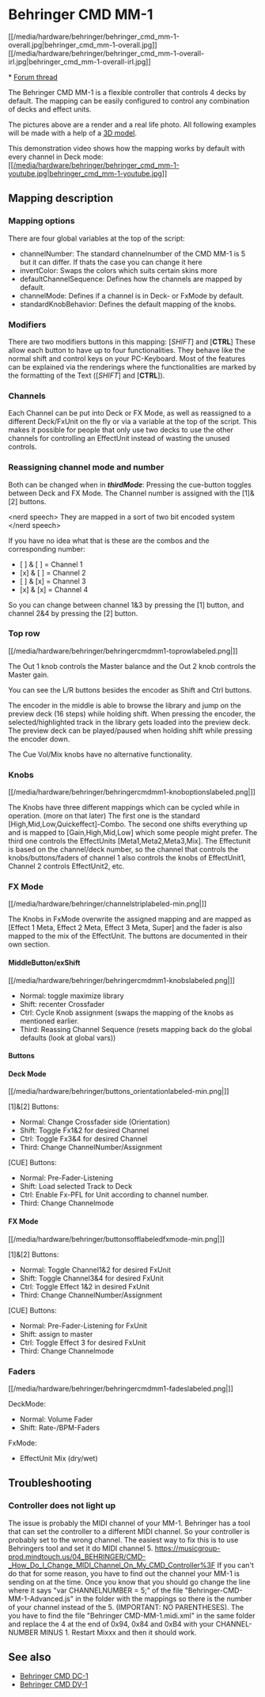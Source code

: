# Behringer CMD MM-1

[[/media/hardware/behringer/behringer_cmd_mm-1-overall.jpg|behringer\_cmd\_mm-1-overall.jpg]]
[[/media/hardware/behringer/behringer_cmd_mm-1-overall-irl.jpg|behringer\_cmd\_mm-1-overall-irl.jpg]]

\* [Forum thread](https://mixxx.org/forums/viewtopic.php?f=7&t=8762)

The Behringer CMD MM-1 is a flexible controller that controls 4 decks by
default. The mapping can be easily configured to control any combination
of decks and effect units.

The pictures above are a render and a real life photo. All following
examples will be made with a help of a [3D
model](http://stunkit.com/data/files/etc/cmd-mm-1.blend.zip).

This demonstration video shows how the mapping works by default with
every channel in Deck mode:
[[[/media/hardware/behringer/behringer_cmd_mm-1-youtube.jpg|behringer\_cmd\_mm-1-youtube.jpg]]](https://www.youtube.com/watch?v=33t6J1hUFjM)

## Mapping description

### Mapping options

There are four global variables at the top of the script:

  - channelNumber: The standard channelnumber of the CMD MM-1 is 5 but
    it can differ. If thats the case you can change it here
  - invertColor: Swaps the colors which suits certain skins more
  - defaultChannelSequence: Defines how the channels are mapped by
    default.
  - channelMode: Defines if a channel is in Deck- or FxMode by default.
  - standardKnobBehavior: Defines the default mapping of the knobs.

### Modifiers

There are two modifiers buttons in this mapping: \[*SHIFT*\] and
\[**CTRL**\] These allow each button to have up to four functionalities.
They behave like the normal shift and control keys on your PC-Keyboard.
Most of the features can be explained via the renderings where the
functionalities are marked by the formatting of the Text (\[*SHIFT*\]
and \[**CTRL**\]).

### Channels

Each Channel can be put into Deck or FX Mode, as well as reassigned to a
different Deck/FxUnit on the fly or via a variable at the top of the
script. This makes it possible for people that only use two decks to use
the other channels for controlling an EffectUnit instead of wasting the
unused controls.

### Reassigning channel mode and number

Both can be changed when in ***thirdMode***: Pressing the cue-button
toggles between Deck and FX Mode. The Channel number is assigned with
the \[1\]&\[2\] buttons.

\<nerd speech\> They are mapped in a sort of two bit encoded system
\</nerd speech\>

If you have no idea what that is these are the combos and the
corresponding number:

  - \[ \] & \[ \] = Channel 1
  - \[x\] & \[ \] = Channel 2
  - \[ \] & \[x\] = Channel 3
  - \[x\] & \[x\] = Channel 4

So you can change between channel 1&3 by pressing the \[1\] button, and
channel 2&4 by pressing the \[2\] button.

### Top row

[[/media/hardware/behringer/behringercmdmm1-toprowlabeled.png|]]

The Out 1 knob controls the Master balance and the Out 2 knob controls
the Master gain.

You can see the L/R buttons besides the encoder as Shift and Ctrl
buttons.

The encoder in the middle is able to browse the library and jump on the
preview deck (16 steps) while holding shift. When pressing the encoder,
the selected/highlighted track in the library gets loaded into the
preview deck. The preview deck can be played/paused when holding shift
while pressing the encoder down.

The Cue Vol/Mix knobs have no alternative functionality.

### Knobs

[[/media/hardware/behringer/behringercmdmm1-knoboptionslabeled.png|]]

The Knobs have three different mappings which can be cycled while in
operation. (more on that later) The first one is the standard
\[High,Mid,Low,Quickeffect\]-Combo. The second one shifts everything up
and is mapped to \[Gain,High,Mid,Low\] which some people might prefer.
The third one controls the EffectUnits \[Meta1,Meta2,Meta3,Mix\]. The
Effectunit is based on the channel/deck number, so the channel that
controls the knobs/buttons/faders of channel 1 also controls the knobs
of EffectUnit1, Channel 2 controls EffectUnit2, etc.

### FX Mode

[[/media/hardware/behringer/channelstriplabeled-min.png|]]

The Knobs in FxMode overwrite the assigned mapping and are mapped as
\[Effect 1 Meta, Effect 2 Meta, Effect 3 Meta, Super\] and the fader is
also mapped to the mix of the EffectUnit. The buttons are documented in
their own section.

#### MiddleButton/exShift

[[/media/hardware/behringer/behringercmdmm1-knobslabeled.png|]]

  - Normal: toggle maximize library
  - Shift: recenter Crossfader
  - Ctrl: Cycle Knob assignment (swaps the mapping of the knobs as
    mentioned earlier.
  - Third: Reassing Channel Sequence (resets mapping back do the global
    defaults (look at global vars))

#### Buttons

#### Deck Mode

[[/media/hardware/behringer/buttons_orientationlabeled-min.png|]]

\[1\]&\[2\] Buttons:

  - Normal: Change Crossfader side (Orientation)
  - Shift: Toggle Fx1&2 for desired Channel
  - Ctrl: Toggle Fx3&4 for desired Channel
  - Third: Change ChannelNumber/Assignment

\[CUE\] Buttons:

  - Normal: Pre-Fader-Listening
  - Shift: Load selected Track to Deck
  - Ctrl: Enable Fx-PFL for Unit according to channel number.
  - Third: Change Channelmode

#### FX Mode

[[/media/hardware/behringer/buttonsofflabeledfxmode-min.png|]]

\[1\]&\[2\] Buttons:

  - Normal: Toggle Channel1&2 for desired FxUnit
  - Shift: Toggle Channel3&4 for desired FxUnit
  - Ctrl: Toggle Effect 1&2 in desired FxUnit
  - Third: Change ChannelNumber/Assignment

\[CUE\] Buttons:

  - Normal: Pre-Fader-Listening for FxUnit
  - Shift: assign to master
  - Ctrl: Toggle Effect 3 for desired FxUnit
  - Third: Change Channelmode

### Faders

[[/media/hardware/behringer/behringercmdmm1-fadeslabeled.png|]]

DeckMode:

  - Normal: Volume Fader
  - Shift: Rate-/BPM-Faders

FxMode:

  - EffectUnit Mix (dry/wet)

## Troubleshooting

### Controller does not light up

The issue is probably the MIDI channel of your MM-1. Behringer has a
tool that can set the controller to a different MIDI channel. So your
controller is probably set to the wrong channel. The easiest way to fix
this is to use Behringers tool and set it do MIDI channel 5.
<https://musicgroup-prod.mindtouch.us/04_BEHRINGER/CMD-_How_Do_I_Change_MIDI_Channel_On_My_CMD_Controller%3F>
If you can't do that for some reason, you have to find out the channel
your MM-1 is sending on at the time. Once you know that you should go
change the line where it says "var CHANNELNUMBER = 5;" of the file
"Behringer-CMD-MM-1-Advanced.js" in the folder with the mappings so
there is the number of your channel instead of the 5. (IMPORTANT: NO
PARENTHESES). The you have to find the file "Behringer
CMD-MM-1.midi.xml" in the same folder and replace the 4 at the end of
0x94, 0x84 and 0xB4 with your CHANNEL-NUMBER MINUS 1. Restart Mixxx and
then it should work.

## See also

  - [Behringer CMD DC-1](behringer_cmd_dc-1)
  - [Behringer CMD DV-1](behringer_cmd_dv-1)
